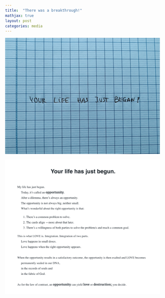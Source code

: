 ```yaml
---
title:  "There was a breakthrough!"
mathjax: true
layout: post
categories: media
---
```


![Life has just begun](/assets/IMG_5544.jpg)


![Opportunity](/assets/IMG_5544-sc.png)